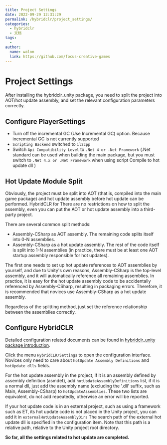 ```yaml
---
title: Project Settings
date: 2022-09-29 12:31:29
permalink: /hybridclr/project_settings/
categories:
  - hybridclr
  - 文档
tags:
  - 
author: 
  name: walon
  link: https://github.com/focus-creative-games
---
```


# Project Settings

After installing the hybridclr_unity package, you need to split the project into AOT/hot update assembly, and set the relevant configuration parameters correctly.

## Configure PlayerSettings

- Turn off the incremental GC (Use Incremental GC) option. Because incremental GC is not currently supported
- `Scripting Backend` switched to `il2cpp`
- Switch `Api Compatibility Level` to `.Net 4 or .Net Framework` (.Net standard can be used when building the main package, but you must switch to `.Net 4.x or .Net Framework` when using script Compile to hot update dll )

## Hot Update Module Split

Obviously, the project must be split into AOT (that is, compiled into the main game package) and hot update assembly before hot update can be performed. HybridCLR for
There are no restrictions on how to split the assembly, even you can put the AOT or hot update assembly into a third-party project.

There are several common split methods:

- Assembly-CSharp as AOT assembly. The remaining code splits itself into 0-N assemblies.
- Assembly-CSharp as a hot update assembly. The rest of the code itself is split into 1-N assemblies (in practice, there must be at least one AOT startup assembly responsible for hot updates).

The first one needs to set up hot update references to AOT assemblies by yourself, and due to Unity's own reasons, Assembly-CSharp is the top-level assembly, and it will automatically reference all remaining assemblies.
In practice, it is easy for the hot update assembly code to be accidentally referenced by Assembly-CSharp, resulting in packaging errors. Therefore, it is recommended that novices use Assembly-CSharp as a hot update assembly.

Regardless of the splitting method, just set the reference relationship between the assemblies correctly.

## Configure HybridCLR

Detailed configuration related documents can be found in [hybridclr_unity package introduction](/en/hybridclr/hybridclr_unity/).

Click the menu `HybridCLR/Settings` to open the configuration interface. Novices only need to care about `hotUpdate Assembly Definitions` and `hotUpdate dlls` fields.

For the hot update assembly in the project, if it is an assembly defined by assembly definition (asmdef), add
`hotUpdateAssemblyDefinitions` list, if it is a normal dll, just add the assembly name (excluding the '.dll' suffix, such as Main, Assembly-CSharp) to `hotUpdateAssemblies`. These two lists are equivalent, do not add repeatedly, otherwise an error will be reported.

If your hot update code is in an external project, such as using a framework such as ET, its hot update code is not placed in the Unity project, you can add it in `externalHotUpdateAssemblyDirs`
The search path of the external hot update dll is specified in the configuration item. Note that this path is a relative path, relative to the Unity project root directory.

**So far, all the settings related to hot update are completed.**
